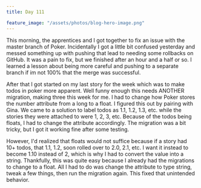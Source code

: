 ```yaml
---
title: Day 111

feature_image: "/assets/photos/blog-hero-image.png"
---
```


This morning, the apprentices and I got together to fix an issue with the master branch of Poker.
Incidentally I got a little bit confused yesterday and messed something up with pushing that
lead to needing some rollbacks on GitHub. It was a pain to fix, but we finished after an hour and a half
or so. I learned a lesson about being more careful and pushing to a separate branch if im not 100%
that the merge was successful.

After that I got started on my last story for the week which was to make todos in poker more apparent.
Well funny enough this needs ANOTHER migration, making three this week for me. I had to change how Poker
stores the number attribute from a long to a float. I figured this out by pairing with Gina.
We came to a solution to label todos as 1.1, 1.2, 1.3, etc. while the stories they were attached
to were 1, 2, 3, etc. Because of the todos being floats, I had to change the attribute accordingly.
The migration was a bit tricky, but I got it working fine after some testing.

However, I'd realized that
floats would not suffice because if a story had 10+ todos, that 1.1, 1.2, soon rolled over to 2.0, 2.1, etc.
I want it instead to become 1.10 instead of 2, which is why I had to convert the value into a string.
Thankfully, this was quite easy because I already had the migrations to change to a float. All I had to
do was change the attribute to type string, tweak a few things, then run the migration again. This fixed
that unintended behavior.